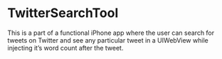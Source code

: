 TwitterSearchTool
=================

This is a part of a functional iPhone app where the user can search for tweets on Twitter and see any particular tweet in a UIWebView while injecting it’s word count after the tweet.


